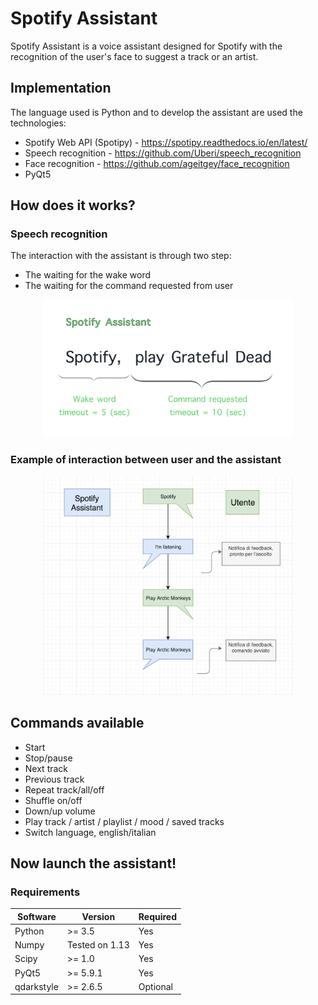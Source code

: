 # Spotify Assistant
Spotify Assistant is a voice assistant designed for Spotify with the recognition of the user's face to suggest a track or an artist.

## Implementation
The language used is Python and to develop the assistant are used the technologies:
- Spotify Web API (Spotipy) - https://spotipy.readthedocs.io/en/latest/
- Speech recognition - https://github.com/Uberi/speech_recognition
- Face recognition - https://github.com/ageitgey/face_recognition
- PyQt5

## How does it works?
### Speech recognition
The interaction with the assistant is through two step:
- The waiting for the wake word
- The waiting for the command requested from user

<p align="center">
  <img width="400" height="220" src="https://github.com/AlessandroMinervini/Spotify-Assistant/blob/master/imagestoreadme/speechflow.jpg">
</p>

### Example of interaction between user and the assistant

<p align="center">
  <img width="400" height="350" src="https://github.com/AlessandroMinervini/Spotify-Assistant/blob/master/imagestoreadme/flow.png">
</p>

## Commands available

- Start
- Stop/pause
- Next track
- Previous track
- Repeat track/all/off
- Shuffle on/off
- Down/up volume
- Play track / artist / playlist / mood / saved tracks
- Switch language, english/italian

## Now launch the assistant!

### Requirements


| Software  | Version | Required|
| ------------- | ------------- |  ------------- |
| Python | >= 3.5  | Yes    |
| Numpy  | Tested on 1.13 |    Yes     |
| Scipy  | >= 1.0  | Yes   |
| PyQt5 | >= 5.9.1  | Yes
| qdarkstyle  | >= 2.6.5  |Optional |






